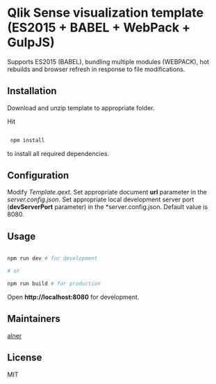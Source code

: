 # Qlik Sense visualization template (ES2015 + BABEL + WebPack + GulpJS)

Supports ES2015 (BABEL), bundling multiple modules (WEBPACK), hot rebuilds and browser refresh in response to file modifications.

## Installation

Download and unzip template to appropriate folder.

Hit

```sh

 npm install

 ```
 to install all required dependencies.

## Configuration

Modify *Template.qext*.
Set appropriate document **url** parameter in the *server.config.json*.
Set appropriate local development server port (**devServerPort** parameter) in the *server.config.json. Default value is 8080.

## Usage

```sh

npm run dev # for development

# or

npm run build # for production

```

Open **http://localhost:8080** for development.

## Maintainers

[alner](https://github.com/alner)

## License

MIT